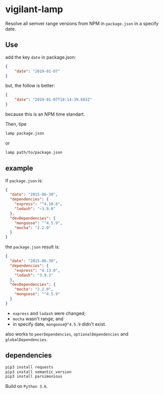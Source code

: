 # vigilant-lamp
Resolve all semver range versions from NPM in ```package.json``` in a specify date.

## Use

add the key ```date``` in package.json:

```json
{
	"date": "2019-01-07"
}
```

but, the follow is better:

```json
{
	"date": "2019-01-07T18:14:39.683Z"
}
```

because this is an NPM time standart.

Then, tipe

```bash
lamp package.json
```

or

```bash
lamp path/to/package.json
```

## example

If ```package.json``` is:

```json
{
  "date": "2015-06-30",
  "dependencies": {
    "express": "^4.10.6",
    "lodash": "~3.9.0"
  },
  "devDependencies": {
    "mongoose": "^4.5.9",
    "mocha": "2.2.0"
  }
}
```

the ```package.json``` result is:

```json
{
  "date": "2015-06-30",
  "dependencies": {
    "express": "4.13.0",
    "lodash": "3.9.3"
  },
  "devDependencies": {
    "mocha": "2.2.0",
    "mongoose": "^4.5.9"
  }
}
```

 - ```express``` and ```lodash``` were changed;
 - ```mocha``` wasn't range; and
 - in specify date, ```mongoose@^4.5.9``` didn't exist.

also works to ```peerDependencies```, ```optionalDependencies``` and ```globalDependencies```.

## dependencies
```bash
pip3 install requests
pip3 install semantic_version
pip3 install parsimonious
```

Build on ```Python 3.6```.